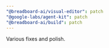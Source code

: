 ```yaml
---
"@breadboard-ai/visual-editor": patch
"@google-labs/agent-kit": patch
"@breadboard-ai/build": patch
---
```


Various fixes and polish.

